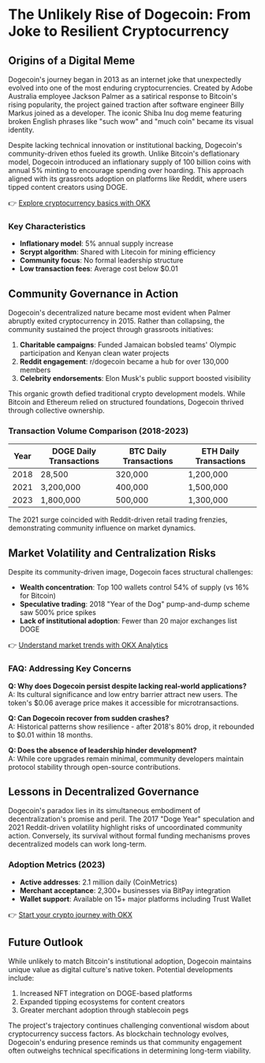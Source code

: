 # The Unlikely Rise of Dogecoin: From Joke to Resilient Cryptocurrency  

## Origins of a Digital Meme  

Dogecoin's journey began in 2013 as an internet joke that unexpectedly evolved into one of the most enduring cryptocurrencies. Created by Adobe Australia employee Jackson Palmer as a satirical response to Bitcoin's rising popularity, the project gained traction after software engineer Billy Markus joined as a developer. The iconic Shiba Inu dog meme featuring broken English phrases like "such wow" and "much coin" became its visual identity.  

Despite lacking technical innovation or institutional backing, Dogecoin's community-driven ethos fueled its growth. Unlike Bitcoin's deflationary model, Dogecoin introduced an inflationary supply of 100 billion coins with annual 5% minting to encourage spending over hoarding. This approach aligned with its grassroots adoption on platforms like Reddit, where users tipped content creators using DOGE.  

👉 [Explore cryptocurrency basics with OKX](https://bit.ly/okx-bonus)  

### Key Characteristics  
- **Inflationary model**: 5% annual supply increase  
- **Scrypt algorithm**: Shared with Litecoin for mining efficiency  
- **Community focus**: No formal leadership structure  
- **Low transaction fees**: Average cost below $0.01  

## Community Governance in Action  

Dogecoin's decentralized nature became most evident when Palmer abruptly exited cryptocurrency in 2015. Rather than collapsing, the community sustained the project through grassroots initiatives:  

1. **Charitable campaigns**: Funded Jamaican bobsled teams' Olympic participation and Kenyan clean water projects  
2. **Reddit engagement**: r/dogecoin became a hub for over 130,000 members  
3. **Celebrity endorsements**: Elon Musk's public support boosted visibility  

This organic growth defied traditional crypto development models. While Bitcoin and Ethereum relied on structured foundations, Dogecoin thrived through collective ownership.  

### Transaction Volume Comparison (2018-2023)  

| Year | DOGE Daily Transactions | BTC Daily Transactions | ETH Daily Transactions |  
|------|-------------------------|------------------------|------------------------|  
| 2018 | 28,500                  | 320,000                | 1,200,000              |  
| 2021 | 3,200,000               | 400,000                | 1,500,000              |  
| 2023 | 1,800,000               | 500,000                | 1,300,000              |  

The 2021 surge coincided with Reddit-driven retail trading frenzies, demonstrating community influence on market dynamics.  

## Market Volatility and Centralization Risks  

Despite its community-driven image, Dogecoin faces structural challenges:  

- **Wealth concentration**: Top 100 wallets control 54% of supply (vs 16% for Bitcoin)  
- **Speculative trading**: 2018 "Year of the Dog" pump-and-dump scheme saw 500% price spikes  
- **Lack of institutional adoption**: Fewer than 20 major exchanges list DOGE  

👉 [Understand market trends with OKX Analytics](https://bit.ly/okx-bonus)  

### FAQ: Addressing Key Concerns  

**Q: Why does Dogecoin persist despite lacking real-world applications?**  
A: Its cultural significance and low entry barrier attract new users. The token's $0.06 average price makes it accessible for microtransactions.  

**Q: Can Dogecoin recover from sudden crashes?**  
A: Historical patterns show resilience - after 2018's 80% drop, it rebounded to $0.01 within 18 months.  

**Q: Does the absence of leadership hinder development?**  
A: While core upgrades remain minimal, community developers maintain protocol stability through open-source contributions.  

## Lessons in Decentralized Governance  

Dogecoin's paradox lies in its simultaneous embodiment of decentralization's promise and peril. The 2017 "Doge Year" speculation and 2021 Reddit-driven volatility highlight risks of uncoordinated community action. Conversely, its survival without formal funding mechanisms proves decentralized models can work long-term.  

### Adoption Metrics (2023)  
- **Active addresses**: 2.1 million daily (CoinMetrics)  
- **Merchant acceptance**: 2,300+ businesses via BitPay integration  
- **Wallet support**: Available on 15+ major platforms including Trust Wallet  

👉 [Start your crypto journey with OKX](https://bit.ly/okx-bonus)  

## Future Outlook  

While unlikely to match Bitcoin's institutional adoption, Dogecoin maintains unique value as digital culture's native token. Potential developments include:  
1. Increased NFT integration on DOGE-based platforms  
2. Expanded tipping ecosystems for content creators  
3. Greater merchant adoption through stablecoin pegs  

The project's trajectory continues challenging conventional wisdom about cryptocurrency success factors. As blockchain technology evolves, Dogecoin's enduring presence reminds us that community engagement often outweighs technical specifications in determining long-term viability.